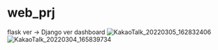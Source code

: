 # web_prj
flask ver -> Django ver
dashboard
![KakaoTalk_20220305_162832406](https://user-images.githubusercontent.com/84770188/157004313-3dc96927-f8e4-430d-9eb5-bd0029d2a969.png)
![KakaoTalk_20220304_165839734](https://user-images.githubusercontent.com/84770188/157004317-b08552a2-cc81-4fc0-9edd-521cbe49e6c8.png)
